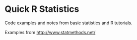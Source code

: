 # Quick R Statistics

Code examples and notes from basic statistics and R tutorials.  

Examples from http://www.statmethods.net/
